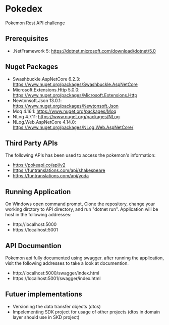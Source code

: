 # Pokedex
Pokemon Rest API challenge

## Prerequisites
- .NetFramework 5: https://dotnet.microsoft.com/download/dotnet/5.0

## Nuget Packages
- Swashbuckle.AspNetCore 6.2.3: https://www.nuget.org/packages/Swashbuckle.AspNetCore
- Microsoft.Extensions.Http 5.0.0: https://www.nuget.org/packages/Microsoft.Extensions.Http
- Newtonsoft.Json 13.0.1: https://www.nuget.org/packages/Newtonsoft.Json
- Moq 4.16.1: https://www.nuget.org/packages/Moq
- NLog 4.7.11: https://www.nuget.org/packages/NLog
- NLog.Web.AspNetCore 4.14.0: https://www.nuget.org/packages/NLog.Web.AspNetCore/

## Third Party APIs
The following APIs has been used to access the pokemon's information:
- https://pokeapi.co/api/v2
- https://funtranslations.com/api/shakespeare
- https://funtranslations.com/api/yoda

## Running Application
On Windows open command prompt, Clone the repository, change your working dirctory to API directory, and run "dotnet run".
Application will be host in the following addresses: 
- http://localhost:5000
- https://localhost:5001

## API Documention
Pokemon api fully documented using swagger. after running the application, visit the following addresses to take a look at documention.
- http://localhost:5000/swagger/index.html
- https://localhost:5001/swagger/index.html

## Futuer implementations
- Versioning the data transfer objects (dtos)
- Impelementing SDK project for usage of other projects (dtos in domain layer should use in SKD project)